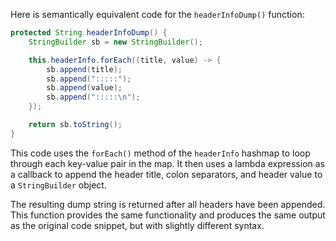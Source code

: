Here is semantically equivalent code for the `headerInfoDump()` function:

```java
protected String headerInfoDump() {
    StringBuilder sb = new StringBuilder();

    this.headerInfo.forEach((title, value) -> {
        sb.append(title);
        sb.append(":::::");
        sb.append(value);
        sb.append(":::::\n");
    });

    return sb.toString();
}
```

This code uses the `forEach()` method of the `headerInfo` hashmap to loop through each key-value pair in the map. It then uses a lambda expression as a callback to append the header title, colon separators, and header value to a `StringBuilder` object.

The resulting dump string is returned after all headers have been appended. This function provides the same functionality and produces the same output as the original code snippet, but with slightly different syntax.